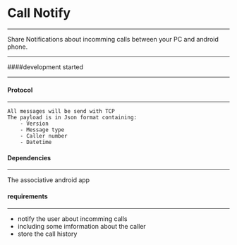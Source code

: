 # Call Notify  

---

Share Notifications about incomming calls between your PC and android phone.

---

####development started

---

#### Protocol

---

	All messages will be send with TCP
	The payload is in Json format containing:
		- Version
		- Message type
		- Caller number
		- Datetime

#### Dependencies 

---

The associative android app

#### requirements

---

- notify the user about incomming calls
- including some imformation about the caller
- store the call history
